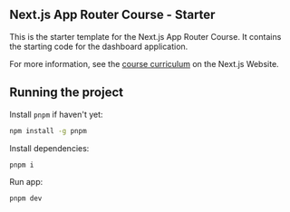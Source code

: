 ## Next.js App Router Course - Starter

This is the starter template for the Next.js App Router Course. It contains the starting code for the dashboard application.

For more information, see the [course curriculum](https://nextjs.org/learn) on the Next.js Website.

## Running the project

Install `pnpm` if haven't yet:
```sh
npm install -g pnpm
```

Install dependencies:
```sh
pnpm i
```

Run app:
```sh
pnpm dev
```
